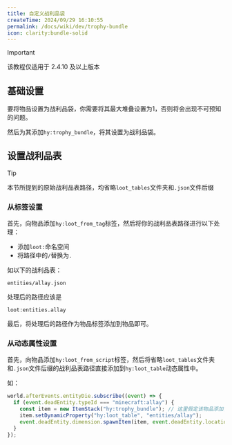 ```yaml
---
title: 自定义战利品袋
createTime: 2024/09/29 16:10:55
permalink: /docs/wiki/dev/trophy-bundle
icon: clarity:bundle-solid
---
```

> [!IMPORTANT]
> 该教程仅适用于 2.4.10 及以上版本

## 基础设置
要将物品设置为战利品袋，你需要将其最大堆叠设置为1，否则将会出现不可预知的问题。

然后为其添加`hy:trophy_bundle`，将其设置为战利品袋。

## 设置战利品表
> [!TIP]
> 本节所提到的原始战利品表路径，均省略`loot_tables`文件夹和`.json`文件后缀

### 从标签设置
首先，向物品添加`hy:loot_from_tag`标签，然后将你的战利品表路径进行以下处理：

- 添加`loot:`命名空间
- 将路径中的`/`替换为`.`

如以下的战利品表：

```
entities/allay.json
```

处理后的路径应该是

```
loot:entities.allay
```

最后，将处理后的路径作为物品标签添加到物品即可。

### 从动态属性设置
首先，向物品添加`hy:loot_from_script`标签，然后将省略`loot_tables`文件夹和`.json`文件后缀的战利品表路径直接添加到`hy:loot_table`动态属性中。

如：

```ts
world.afterEvents.entityDie.subscribe((event) => {
  if (event.deadEntity.typeId === "minecraft:allay") {
    const item = new ItemStack("hy:trophy_bundle"); // 这里假定该物品添加了`hy:trophy_bundle`与`hy:loot_from_script`标签，并且最大堆叠为1
    item.setDynamicProperty("hy:loot_table", "entities/allay"); 
    event.deadEntity.dimension.spawnItem(item, event.deadEntity.location);
  }
});
```